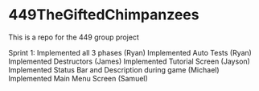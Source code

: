 # 449TheGiftedChimpanzees
This is a repo for the 449 group project

Sprint 1:
Implemented all 3 phases (Ryan)
Implemented Auto Tests (Ryan)
Implemented Destructors (James)
Implemented Tutorial Screen (Jayson)
Implemented Status Bar and Description during game (Michael)
Implemented Main Menu Screen (Samuel)
